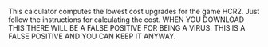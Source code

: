This calculator computes the lowest cost upgrades for the game HCR2.
Just follow the instructions for calculating the cost. WHEN YOU DOWNLOAD THIS THERE WILL BE A FALSE POSITIVE FOR BEING A VIRUS. THIS IS A FALSE POSITIVE AND YOU CAN KEEP IT ANYWAY.
